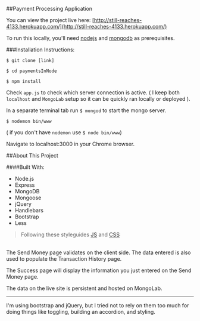 ##Payment Processing ApplicationYou can view the project live here: [http://still-reaches-4133.herokuapp.com/](http://still-reaches-4133.herokuapp.com/)To run this locally, you'll need [nodejs](https://nodejs.org) and [mongodb](https://mongodb.com) as prerequisites.###Installation Instructions:`$ git clone [link]``$ cd paymentsInNode``$ npm install`Check `app.js` to check which server connection is active. ( I keep both `localhost` and `MongoLab` setup so it can be quickly ran locally or deployed ).In a separate terminal tab run `$ mongod` to start the mongo server.`$ nodemon bin/www`( if you don't have `nodemon` use `$ node bin/www`)Navigate to localhost:3000 in your Chrome browser.##About This Project####Built With:* Node.js* Express* MongoDB* Mongoose* jQuery* Handlebars* Bootstrap* Less>Following these styleguides[JS](https://github.com/airbnb/javascript/tree/master/es5) and [CSS](https://github.com/airbnb/css)<br />The Send Money page validates on the client side. The data entered is also used to populate the Transaction History page.The Success page will display the information you just entered on the Send Money page.The data on the live site is persistent and hosted on MongoLab.<hr />I'm using bootstrap and jQuery, but I tried not to rely on them too much for doing things like toggling, building an accordion, and styling.